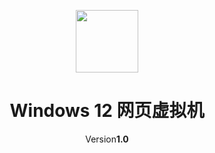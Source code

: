 <p align="center">
    <img src="./icon/windows12.svg" width="100" height="100">
</p>
<h1 align="center">Windows 12 网页虚拟机</h1>
<p align="center">Version<b>1.0</b></p>
